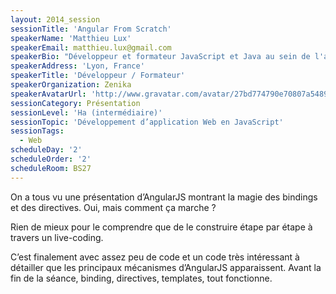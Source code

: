 ```yaml
---
layout: 2014_session
sessionTitle: 'Angular From Scratch'
speakerName: 'Matthieu Lux'
speakerEmail: matthieu.lux@gmail.com
speakerBio: "Développeur et formateur JavaScript et Java au sein de l'agence lyonnaise de Zenika. (@Swiip & http://swiip.github.com/)\n\nMa contribution technique à de nombreux projets Web m’a permis d'être expert à la fois dans les technologies du Web (JavaScript, AngularJS, NodeJS, Gulp...) et les architectures Java EE (Spring, Hibernate, JPA ...).\n\nPassionné de JavaScript, je suis également administrateur du Lyon JS et contributeur OpenSource pour un générateur Yeoman Gulp Angular (https://github.com/Swiip/generator-gulp-angular)."
speakerAddress: 'Lyon, France'
speakerTitle: 'Développeur / Formateur'
speakerOrganization: Zenika
speakerAvatarUrl: 'http://www.gravatar.com/avatar/27bd774790e70807a5489b31f668a71e?size=200&default=mm'
sessionCategory: Présentation
sessionLevel: 'Ha (intermédiaire)'
sessionTopic: 'Développement d’application Web en JavaScript'
sessionTags:
  - Web
scheduleDay: '2'
scheduleOrder: '2'
scheduleRoom: BS27
---
```


On a tous vu une présentation d’AngularJS montrant la magie des bindings et des directives. Oui, mais comment ça marche ?

Rien de mieux pour le comprendre que de le construire étape par étape à travers un live-coding.

C’est finalement avec assez peu de code et un code très intéressant à détailler que les principaux mécanismes d’AngularJS apparaissent. Avant la fin de la séance, binding, directives, templates, tout fonctionne.
